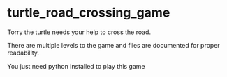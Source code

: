# turtle_road_crossing_game
Torry the turtle needs your help to cross the road.


There are multiple levels to the game and files are documented for proper readability.

You just need python installed to play this game
